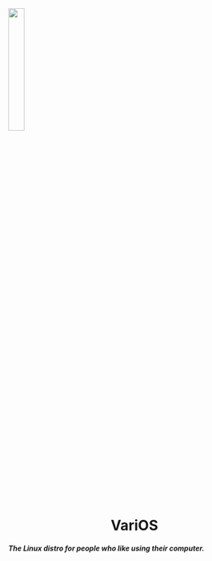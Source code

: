 <html>
<img src="https://cdn.glitch.com/f50c1a29-1c67-48c7-9ec9-06cae7532fee%2Flogo.png?1558122826552" width="25%" align="center">  
  <h1 align="center">VariOS</h1>
  <h5>The Linux distro for people who like using their computer.</h5>
</html>
